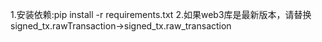 
1.安装依赖:pip install -r requirements.txt
2.如果web3库是最新版本，请替换signed_tx.rawTransaction->signed_tx.raw_transaction
